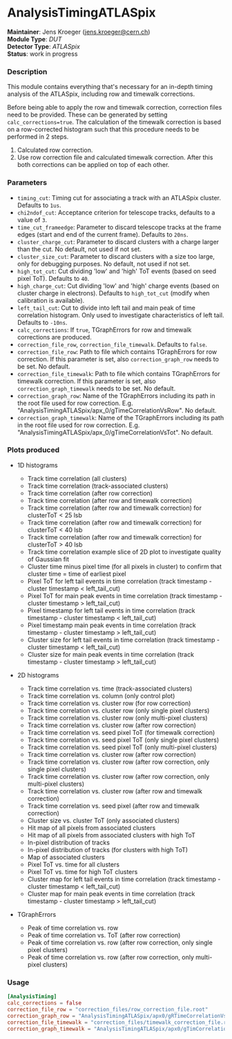 # AnalysisTimingATLASpix
**Maintainer**: Jens Kroeger (jens.kroeger@cern.ch)  
**Module Type**: *DUT*  
**Detector Type**: *ATLASpix*  
**Status**: work in progress

### Description
This module contains everything that's necessary for an in-depth timing analysis of the ATLASpix, including row and timewalk corrections.

Before being able to apply the row and timewalk correction, correction files need to be provided.
These can be generated by setting `calc_corrections=true`.
The calculation of the timewalk correction is based on a row-corrected histogram such that this procedure needs to be performed in 2 steps.

1. Calculated row correction.
2. Use row correction file and calculated timewalk correction.
After this both corrections can be applied on top of each other.

### Parameters
* `timing_cut`: Timing cut for associating a track with an ATLASpix cluster. Defaults to `1us`.
* `chi2ndof_cut`: Acceptance criterion for telescope tracks, defaults to a value of `3`.
* `time_cut_frameedge`: Parameter to discard telescope tracks at the frame edges (start and end of the current frame). Defaults to `20ns`.
* `cluster_charge_cut`: Parameter to discard clusters with a charge larger than the cut. No default, not used if not set.
* `cluster_size_cut`: Parameter to discard clusters with a size too large, only for debugging purposes. No default, not used if not set.
* `high_tot_cut`: Cut dividing 'low' and 'high' ToT events (based on seed pixel ToT). Defaults to `40`.
* `high_charge_cut`: Cut dividing 'low' and 'high' charge events (based on cluster charge in electrons). Defaults to `high_tot_cut` (modify when calibration is available).
* `left_tail_cut`: Cut to divide into left tail and main peak of time correlation histogram. Only used to investigate characteristics of left tail. Defaults to `-10ns`.
* `calc_corrections`: If `true`, TGraphErrors for row and timewalk corrections are produced.
* `correction_file_row`, `correction_file_timewalk`. Defaults to `false`.
* `correction_file_row`: Path to file which contains TGraphErrors for row correction. If this parameter is set, also `correction_graph_row` needs to be set. No default.
* `correction_file_timewalk`: Path to file which contains TGraphErrors for timewalk correction. If this parameter is set, also `correction_graph_timewalk` needs to be set. No default.
* `correction_graph_row`: Name of the TGraphErrors including its path in the root file used for row correction. E.g. "AnalysisTimingATLASpix/apx_0/gTimeCorrelationVsRow". No default.
* `correction_graph_timewalk`: Name of the TGraphErrors including its path in the root file used for row correction. E.g. "AnalysisTimingATLASpix/apx_0/gTimeCorrelationVsTot". No default.

### Plots produced
* 1D histograms
  * Track time correlation (all clusters)
  * Track time correlation (track-associated clusters)
  * Track time correlation (after row correction)
  * Track time correlation (after row and timewalk correction)
  * Track time correlation (after row and timewalk correction) for clusterToT < 25 lsb
  * Track time correlation (after row and timewalk correction) for clusterToT < 40 lsb
  * Track time correlation (after row and timewalk correction) for clusterToT > 40 lsb
  * Track time correlation example slice of 2D plot to investigate quality of Gaussian fit
  * Cluster time minus pixel time (for all pixels in cluster) to confirm that cluster time = time of earliest pixel
  * Pixel ToT for left tail events in time correlation (track timestamp - cluster timestamp < left_tail_cut)
  * Pixel ToT for main peak events in time correlation (track timestamp - cluster timestamp > left_tail_cut)
  * Pixel timestamp for left tail events in time correlation (track timestamp - cluster timestamp < left_tail_cut)
  * Pixel timestamp main peak events in time correlation (track timestamp - cluster timestamp > left_tail_cut)
  * Cluster size for left tail events in time correlation (track timestamp - cluster timestamp < left_tail_cut)
  * Cluster size for main peak events in time correlation (track timestamp - cluster timestamp > left_tail_cut)

* 2D histograms
  * Track time correlation vs. time (track-associated clusters)
  * Track time correlation vs. column (only control plot)
  * Track time correlation vs. cluster row (for row correction)
  * Track time correlation vs. cluster row (only single pixel clusters)
  * Track time correlation vs. cluster row (only multi-pixel clusters)
  * Track time correlation vs. cluster row (after row correction)
  * Track time correlation vs. seed pixel ToT (for timewalk correction)
  * Track time correlation vs. seed pixel ToT (only single pixel clusters)
  * Track time correlation vs. seed pixel ToT (only multi-pixel clusters)
  * Track time correlation vs. cluster row (after row correction)
  * Track time correlation vs. cluster row (after row correction, only single pixel clusters)
  * Track time correlation vs. cluster row (after row correction, only multi-pixel clusters)
  * Track time correlation vs. cluster row (after row and timewalk correction)
  * Track time correlation vs. seed pixel (after row and timewalk correction)
  * Cluster size vs. cluster ToT (only associated clusters)
  * Hit map of all pixels from associated clusters
  * Hit map of all pixels from associated clusters with high ToT
  * In-pixel distribution of tracks
  * In-pixel distribution of tracks (for clusters with high ToT)
  * Map of associated clusters
  * Pixel ToT vs. time for all clusters
  * Pixel ToT vs. time for high ToT clusters
  * Cluster map for left tail events in time correlation (track timestamp - cluster timestamp < left_tail_cut)
  * Cluster map for main peak events in time correlation (track timestamp - cluster timestamp > left_tail_cut)

* TGraphErrors
  * Peak of time correlation vs. row
  * Peak of time correlation vs. ToT (after row correction)
  * Peak of time correlation vs. row (after row correction, only single pixel clusters)
  * Peak of time correlation vs. row (after row correction, only multi-pixel clusters)

### Usage
```toml
[AnalysisTiming]
calc_corrections = false
correction_file_row = "correction_files/row_correction_file.root"
correction_graph_row = "AnalysisTimingATLASpix/apx0/gRTimeCorrelationVsRow"
correction_file_timewalk = "correction_files/timewalk_correction_file.root"
correction_graph_timewalk = "AnalysisTimingATLASpix/apx0/gTimCorrelationVsTot"
```

